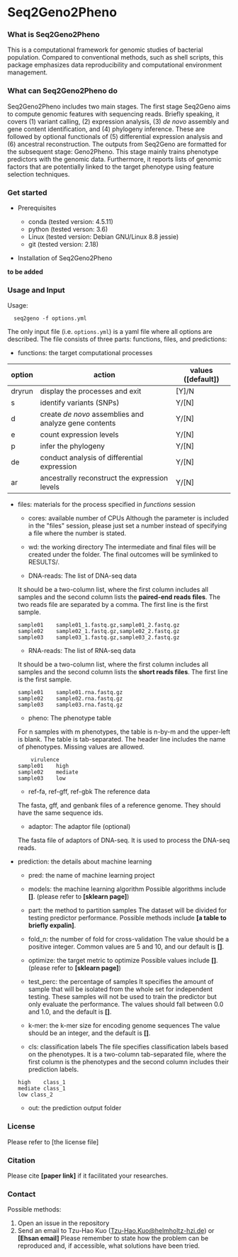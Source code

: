 # Seq2Geno2Pheno

### What is Seq2Geno2Pheno
This is a computational framework for genomic studies of bacterial population. Compared to conventional methods, such as shell scripts, this package emphasizes data reproducibility and computational environment management. 

### What can Seq2Geno2Pheno do
Seq2Geno2Pheno includes two main stages. The first stage Seq2Geno aims to compute genomic features with sequencing reads. Briefly speaking, it covers (1) variant calling, (2) expression analysis, (3) _de novo_ assembly and gene content identification, and (4) phylogeny inference. These are followed by optional functionals of (5) differential expression analysis and (6) ancestral reconstruction. 
The outputs from Seq2Geno are formatted for the subsequent stage: Geno2Pheno. This stage mainly trains phenotype predictors with the genomic data. Furthermore, it reports lists of genomic factors that are potentially linked to the target phenotype using feature selection techniques.

### Get started
- Prerequisites

    - conda (tested version: 4.5.11)
    - python (tested verson: 3.6)
    - Linux (tested version: Debian GNU/Linux 8.8 jessie)
    - git (tested version: 2.18)

- Installation of Seq2Geno2Pheno

__to be added__

### Usage and Input

Usage:
```
  seq2geno -f options.yml
```

The only input file (i.e. `options.yml`) is a yaml file where all options are described. The file consists of three parts: functions, files, and predictions:

- functions: the target computational processes

| option | action | values ([default])|
| --- | --- | --- |
| dryrun | display the processes and exit | [Y]/N |
| s | identify variants (SNPs) | Y/[N] |
| d | create _de novo_ assemblies and analyze gene contents | Y/[N] |
| e | count expression levels | Y/[N] |
| p | infer the phylogeny | Y/[N] |
| de | conduct analysis of differential expression | Y/[N] |
| ar | ancestrally reconstruct the expression levels | Y/[N] |

- files: materials for the process specified in _functions_ session

    - cores: available number of CPUs 
    Although the parameter is included in the "files" session, please just set a number instead of specifying a file where the number is stated.

    - wd: the working directory
    The intermediate and final files will be created under the folder. The final outcomes will be symlinked to RESULTS/.

    - DNA-reads: The list of DNA-seq data 

    It should be a two-column list, where the first column includes all samples and the second column lists the __paired-end reads files__. The two reads file are separated by a comma. The first line is the first sample.
    ```
    sample01	sample01_1.fastq.gz,sample01_2.fastq.gz
    sample02	sample02_1.fastq.gz,sample02_2.fastq.gz
    sample03	sample03_1.fastq.gz,sample03_2.fastq.gz
    ```

    - RNA-reads: The list of RNA-seq data

    It should be a two-column list, where the first column includes all samples and the second column lists the __short reads files__. The first line is the first sample.
    ```
    sample01	sample01.rna.fastq.gz
    sample02	sample02.rna.fastq.gz
    sample03	sample03.rna.fastq.gz
    ```

    - pheno: The phenotype table

    For n samples with m phenotypes, the table is n-by-m and the upper-left is blank. The table is tab-separated. The header line includes the name of phenotypes. Missing values are allowed.
    ```
	    virulence
    sample01	high
    sample02	mediate
    sample03	low
    ```

    - ref-fa, ref-gff, ref-gbk	The reference data

    The fasta, gff, and genbank files of a reference genome. They should have the same sequence ids. 

    - adaptor: The adaptor file (optional)

    The fasta file of adaptors of DNA-seq. It is used to process the DNA-seq reads. 

- prediction: the details about machine learning

    - pred: the name of machine learning project

    - models: the machine learning algorithm
    Possible algorithms include __[]__. (please refer to __[sklearn page]__)

    - part: the method to partition samples
    The dataset will be divided for testing predictor performance. Possible methods include __[a table to briefly expalin]__.

    - fold_n: the number of fold for cross-validation
    The value should be a positive integer. Common values are 5 and 10, and our default is __[]__.

    - optimize: the target metric to optimize
    Possible values include __[]__. (please refer to __[sklearn page]__)

    - test_perc: the percentage of samples 
    It specifies the amount of sample that will be isolated from the whole set for independent testing. These samples will not be used to train the predictor but only evaluate the performance. 
    The values should fall between 0.0 and 1.0, and the default is __[]__.

    - k-mer: the k-mer size for encoding genome sequences
    The value should be an integer, and the default is __[]__.

    - cls: classification labels
    The file specifies classification labels based on the phenotypes. It is a two-column tab-separated file, where the first column is the phenotypes and the second column includes their prediction labels. 
    ```
    high	class_1
    mediate	class_1
    low	class_2
    ```

    - out: the prediction output folder


### License
Please refer to [the license file]

### Citation
Please cite __[paper link]__ if it facilitated your researches. 

### Contact
Possible methods:
1. Open an issue in the repository
2. Send an email to Tzu-Hao Kuo (Tzu-Hao.Kuo@helmholtz-hzi.de) or __[Ehsan email]__
Please remember to state how the problem can be reproduced and, if accessible, what solutions have been tried. 
